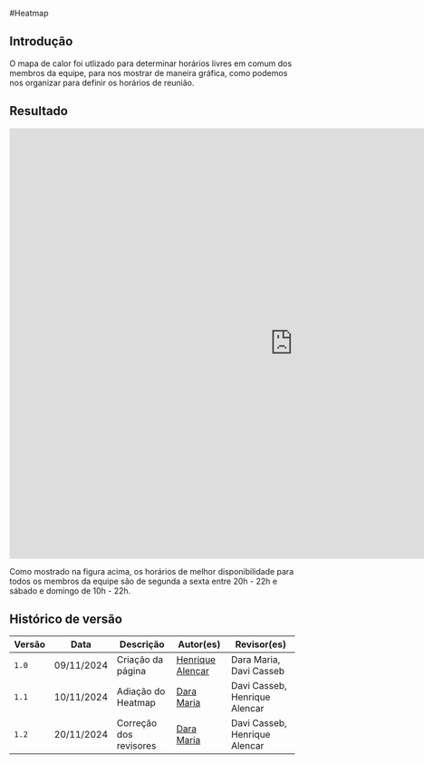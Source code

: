 #Heatmap

## Introdução

<p style="text-indent: 50px;text-align: justify;">

O mapa de calor foi utlizado para determinar horários livres em comum dos membros da equipe, para nos mostrar de maneira gráfica, como podemos nos organizar para definir os horários de reunião.

</p>

## Resultado

<center>

<iframe width="1000" height="760" src="https://docs.google.com/spreadsheets/d/1b-4iCg6ySvwy8x9Vl3PxhhU6ZmzsaeKH1VO9g_Wmm70/edit?gid=96807035#gid=96807035" title="Heatmap Grupo 03" frameborder="0" allow="accelerometer; autoplay; clipboard-write; encrypted-media; gyroscope; picture-in-picture; web-share" referrerpolicy="strict-origin-when-cross-origin" allowfullscreen></iframe>

</center>

<p style="text-indent: 50px;text-align: justify;">

Como mostrado na figura acima, os horários de melhor disponibilidade para todos os membros da equipe são de segunda a sexta entre 20h - 22h e sábado e domingo de 10h - 22h.

</p>

## Histórico de versão

| Versão | Data       | Descrição                                | Autor(es)                                                                                       | Revisor(es)                                                                                                                                    |
| ------ | ---------- | ---------------------------------------- | ----------------------------------------------------------------------------------------------- | ---------------------------------------------------------------------------------------------------------------------------------------------- |
| `1.0`  | 09/11/2024 | Criação da página                     | [Henrique Alencar](https://github.com/henryqma) | Dara Maria, Davi Casseb |
| `1.1`  | 10/11/2024 | Adiação do Heatmap                    | [Dara Maria](https://github.com/daramariabs) | Davi Casseb, Henrique Alencar |
| `1.2`  | 20/11/2024 | Correção dos revisores                    | [Dara Maria](https://github.com/daramariabs) | Davi Casseb, Henrique Alencar |

